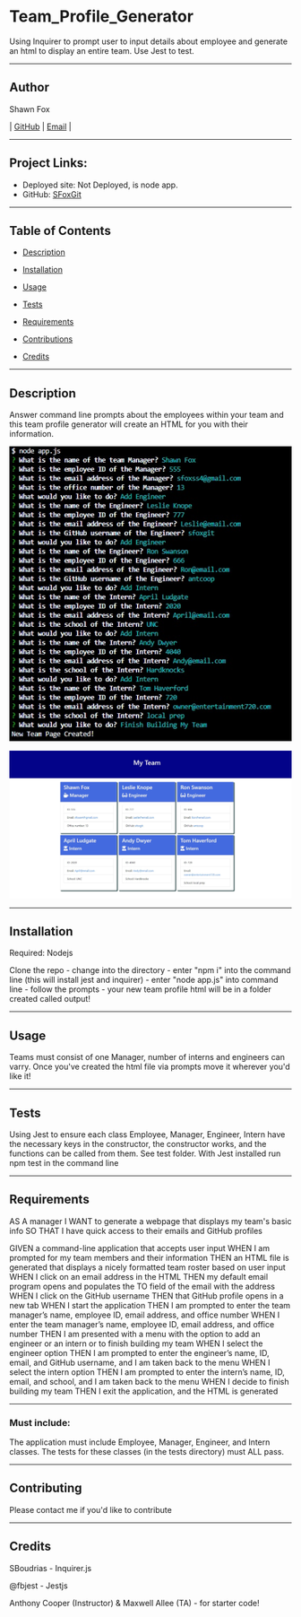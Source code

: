 # Team_Profile_Generator
Using Inquirer to prompt user to input details about employee and generate an html to display an entire team. Use Jest to test.

---
## Author

Shawn Fox


| [GitHub](https://github.com/SFoxGit) | [Email](sfoxss4@gmail.com) |

---
## Project Links:

- Deployed site: Not Deployed, is node app.
- GitHub: [SFoxGit](https://github.com/SFoxGit/Team_Profile_Generator)

---
## Table of Contents

- [Description](##Description)

- [Installation](##Installation)
  
- [Usage](##Usage)
  
- [Tests](##Tests)

- [Requirements](##Requirements)

- [Contributions](##Contributing)

- [Credits](##Credits)

---
## Description

Answer command line prompts about the employees within your team and this team profile generator will create an HTML for you with their information.

![Prompts](./assets/images/prompts.jpg)

![Html](./assets/images/displayed.jpg)

---
## Installation

Required: Nodejs

Clone the repo - change into the directory - enter "npm i" into the command line (this will install jest and inquirer) - enter "node app.js" into command line - follow the prompts - your new team profile html will be in a folder created called output!

---
## Usage

Teams must consist of one Manager, number of interns and engineers can varry. Once you've created the html file via prompts move it wherever you'd like it!

---
## Tests

Using Jest to ensure each class Employee, Manager, Engineer, Intern have the necessary keys in the constructor, the constructor works, and the functions can be called from them. See test folder. With Jest installed run npm test in the command line

---
## Requirements

AS A manager
I WANT to generate a webpage that displays my team's basic info
SO THAT I have quick access to their emails and GitHub profiles

GIVEN a command-line application that accepts user input
WHEN I am prompted for my team members and their information
THEN an HTML file is generated that displays a nicely formatted team roster based on user input
WHEN I click on an email address in the HTML
THEN my default email program opens and populates the TO field of the email with the address
WHEN I click on the GitHub username
THEN that GitHub profile opens in a new tab
WHEN I start the application
THEN I am prompted to enter the team manager’s name, employee ID, email address, and office number
WHEN I enter the team manager’s name, employee ID, email address, and office number
THEN I am presented with a menu with the option to add an engineer or an intern or to finish building my team
WHEN I select the engineer option
THEN I am prompted to enter the engineer’s name, ID, email, and GitHub username, and I am taken back to the menu
WHEN I select the intern option
THEN I am prompted to enter the intern’s name, ID, email, and school, and I am taken back to the menu
WHEN I decide to finish building my team
THEN I exit the application, and the HTML is generated


---
### Must include:

The application must include Employee, Manager, Engineer, and Intern classes. The tests for these classes (in the tests directory) must ALL pass.

---
## Contributing

Please contact me if you'd like to contribute

---
## Credits

SBoudrias - Inquirer.js

@fbjest - Jestjs

Anthony Cooper (Instructor) & Maxwell Allee (TA) - for starter code!